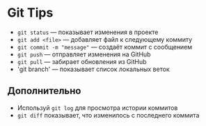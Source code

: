 # Git Tips

- `git status` — показывает изменения в проекте
- `git add <file>` — добавляет файл к следующему коммиту
- `git commit -m "message"` — создаёт коммит с сообщением
- `git push` — отправляет изменения на GitHub
- `git pull` — забирает обновления из GitHub
- 'git branch' — показывает список локальных веток


## Дополнительно
- Используй `git log` для просмотра истории коммитов  
- `git diff` показывает, что изменилось с последнего коммита

